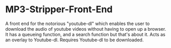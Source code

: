 # MP3-Stripper-Front-End
A front end for the notorious "youtube-dl" which enables the user to download the audio of youtube videos without having to open up a browser.
It has a queueing function, and a search function but that's about it. Acts as an overlay to Youtube-dl. Requires Youtube-dl to be downloaded.
